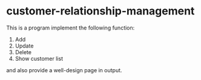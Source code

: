 # customer-relationship-management
This is a program implement the following function:
1. Add
2. Update 
3. Delete
4. Show customer list

and also provide a well-design page in output.
